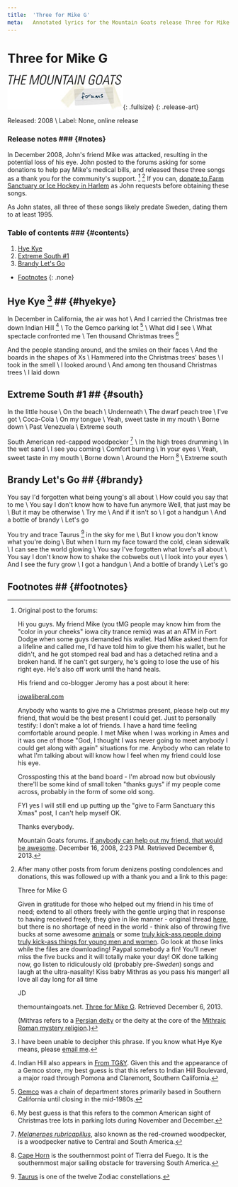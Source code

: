 ```yaml
---
title:  'Three for Mike G'
meta:   Annotated lyrics for the Mountain Goats release Three for Mike G.
---
```


# Three for Mike G #

![Banner for the Mountain Goats forums](./media/tmgforums-banner.jpg){: .fullsize}
{: .release-art}

Released: 2008 \\
Label: None, online release

### Release notes ### {#notes}

In December 2008, John's friend Mike was attacked, resulting in the potential
loss of his eye. John posted to the forums asking for some donations to help
pay Mike's medical bills, and released these three songs as a thank you for
the community's support. [^origpost] [^responsepost] If you can, [donate to
Farm Sanctuary or Ice Hockey in Harlem][mike] as John requests before
obtaining these songs.

[mike]: http://www.themountaingoats.net/threeformikeg.html

As John states, all three of these songs likely predate Sweden, dating them to
at least 1995.

[^origpost]:
    Original post to the forums:

    Hi you guys. My friend Mike (you tMG people may know him from the "color
    in your cheeks" iowa city trance remix) was at an ATM in Fort Dodge when
    some guys demanded his wallet. Had Mike asked them for a lifeline and
    called me, I'd have told him to give them his wallet, but he didn't, and
    he got stomped real bad and has a detached retina and a broken hand. If he
    can't get surgery, he's going to lose the use of his right eye. He's also
    off work until the hand heals.

    His friend and co-blogger Jeromy has a post about it here:

    [iowaliberal.com](http://iowaliberal.com/?p=2262)

    Anybody who wants to give me a Christmas present, please help out my
    friend, that would be the best present I could get. Just to personally
    testify: I don't make a lot of friends. I have a hard time feeling
    comfortable around people. I met Mike when I was working in Ames and it
    was one of those "God, I thought I was never going to meet anybody I could
    get along with again" situations for me. Anybody who can relate to what
    I'm talking about will know how I feel when my friend could lose his eye.

    Crossposting this at the band board - I'm abroad now but obviously
    there'll be some kind of small token "thanks guys" if my people come
    across, probably in the form of some old song.

    FYI yes I will still end up putting up the "give to Farm Sanctuary this
    Xmas" post, I can't help myself OK.

    Thanks everybody.

    Mountain Goats forums. [if anybody can help out my friend, that would be
    awesome](http://www.mountain-goats.com/forums/read.php?2,47538). December
    16, 2008, 2:23 PM. Retrieved December 6, 2013.

[^responsepost]:
    After many other posts from forum denizens posting condolences and
    donations, this was followed up with a thank you and a link to this page:

    Three for Mike G

    Given in gratitude for those who helped out my friend in his time of need;
    extend to all others freely with the gentle urging that in response to
    having received freely, they give in like manner - original thread
    [here](http://www.mountain-goats.com/forums/read.php?2,47538,page=1), but
    there is no shortage of need in the world - think also of throwing five
    bucks at some awesome [animals](http://farmsanctuary.org/) or some [truly
    kick-ass people doing truly kick-ass things for young men and
    women](http://icehockeyinharlem.org/). Go look at those links while the
    files are downloading! Paypal somebody a fin! You'll never miss the five
    bucks and it will totally make your day! OK done talking now, go listen to
    ridiculously old (probably pre-*Sweden*) songs and laugh at the
    ultra-nasality! Kiss baby Mithras as you pass his manger! all love all day
    long for all time

    JD

    themountaingoats.net. [Three for Mike G][mike]. Retrieved December 6,
    2013.

    (Mithras refers to a [Persian deity](http://en.wikipedia.org/wiki/Mithra)
    or the deity at the core of the [Mithraic Roman mystery
    religion](http://en.wikipedia.org/wiki/Mithraic_mysteries).)

### Table of contents ### {#contents}

1. [Hye Kye](#hyekye)
2. [Extreme South #1](#south)
3. [Brandy Let's Go](#brandy)

* [Footnotes](#footnotes)
{: .none}

## Hye Kye [^hyekye] ## {#hyekye}

In December in California, the air was hot \\
And I carried the Christmas tree down Indian Hill [^indianhill] \\
To the Gemco parking lot [^gemco] \\
What did I see \\
What spectacle confronted me \\
Ten thousand Christmas trees [^treelot]

And the people standing around, and the smiles on their faces \\
And the boards in the shapes of Xs \\
Hammered into the Christmas trees' bases \\
I took in the smell \\
I looked around \\
And among ten thousand Christmas trees \\
I laid down

[^hyekye]:
    I have been unable to decipher this phrase. If you know what Hye Kye
    means, please [email me](../about.html#contact).

[^indianhill]:
    Indian Hill also appears in [From TG&Y](online.html#fromtgny). Given this
    and the appearance of a Gemco store, my best guess is that this refers to
    Indian Hill Boulevard, a major road through Pomona and Claremont, Southern
    California.

[^gemco]:
    [Gemco](http://en.wikipedia.org/wiki/Gemco) was a chain of department
    stores primarily based in Southern California until closing in the
    mid-1980s.

[^treelot]:
    My best guess is that this refers to the common American sight of
    Christmas tree lots in parking lots during November and December.

## Extreme South \#1 ## {#south}

In the little house \\
On the beach \\
Underneath \\
The dwarf peach tree \\
I've got \\
Coca-Cola \\
On my tongue \\
Yeah, sweet taste in my mouth \\
Borne down \\
Past Venezuela \\
Extreme south

South American red-capped woodpecker [^woodpecker] \\
In the high trees drumming \\
In the wet sand \\
I see you coming \\
Comfort burning \\
In your eyes \\
Yeah, sweet taste in my mouth \\
Borne down \\
Around the Horn [^capehorn] \\
Extreme south

[^woodpecker]:
    *[Melanerpes
    rubricapillus](http://en.wikipedia.org/wiki/Red-crowned_Woodpecker)*, also
    known as the red-crowned woodpecker, is a woodpecker native to Central and
    South America.

[^capehorn]:
    [Cape Horn](http://en.wikipedia.org/wiki/Cape_Horn) is the southernmost
    point of Tierra del Fuego. It is the southernmost major sailing obstacle
    for traversing South America.

## Brandy Let's Go ## {#brandy}

You say I'd forgotten what being young's all about \\
How could you say that to me \\
You say I don't know how to have fun anymore
Well, that just may be \\
But it may be otherwise \\
Try me \\
And if it isn't so \\
I got a handgun \\
And a bottle of brandy \\
Let's go

You try and trace Taurus [^taurus] in the sky for me \\
But I know you don't know what you're doing \\
But when I turn my face toward the cold, clean sidewalk \\
I can see the world glowing \\
You say I've forgotten what love's all about \\
You say I don't know how to shake the cobwebs out \\
I look into your eyes \\
And I see the fury grow \\
I got a handgun \\
And a bottle of brandy \\
Let's go

[^taurus]:
    [Taurus](https://en.wikipedia.org/wiki/Taurus_(constellation)) is one of
    the twelve Zodiac constellations.

## Footnotes ## {#footnotes}
